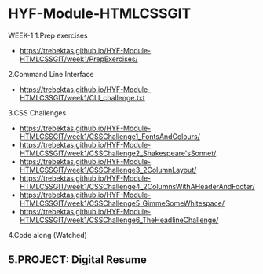# HYF-Module-HTMLCSSGIT

WEEK-1
1.Prep exercises
- https://trebektas.github.io/HYF-Module-HTMLCSSGIT/week1/PrepExercises/

2.Command Line Interface
- https://trebektas.github.io/HYF-Module-HTMLCSSGIT/week1/CLI_challenge.txt

3.CSS Challenges
- https://trebektas.github.io/HYF-Module-HTMLCSSGIT/week1/CSSChallenge1_FontsAndColours/
- https://trebektas.github.io/HYF-Module-HTMLCSSGIT/week1/CSSChallenge2_Shakespeare'sSonnet/
- https://trebektas.github.io/HYF-Module-HTMLCSSGIT/week1/CSSChallenge3_2ColumnLayout/
- https://trebektas.github.io/HYF-Module-HTMLCSSGIT/week1/CSSChallenge4_2ColumnsWithAHeaderAndFooter/
- https://trebektas.github.io/HYF-Module-HTMLCSSGIT/week1/CSSChallenge5_GimmeSomeWhitespace/
- https://trebektas.github.io/HYF-Module-HTMLCSSGIT/week1/CSSChallenge6_TheHeadlineChallenge/

4.Code along (Watched)

5.PROJECT: Digital Resume
- 

